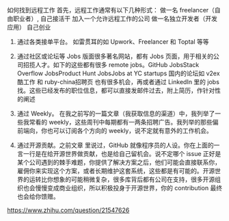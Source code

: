 如何找到远程工作
首先，远程工作通常有以下几种形式：
做一名 freelancer（自由职业者）, 自己接活干
加入一个允许远程工作的公司
做一名独立开发者（开发应用）
自己创业
1. 通过各类接单平台。
如雷贯耳的如 Upwork、Freelancer 和 Toptal 等等

2. 通过社区或论坛等 Jobs 版面很多著名网站，都有 Jobs 页面，用于相关的公司招揽人才。如下的这些都有很多 remote jobs。GitHub JobsStack Overflow JobsProduct Hunt JobsJobs at YC startups
国内的论坛如 v2ex 酷工作 和 ruby-china招聘页 也有很多机会，再或者通过 LinkedIn 里的 jobs 找。这些已经发布的职位信息，都可以直接发邮件过去，附上简历，作针对性的阐述

3. 通过 Weekly。
在我之前写的一篇文章（我获取信息的渠道）中，我列举了一些我常看的 weekly，这些周刊中每期都有一两条招聘广告。我列举的那些偏前端向，你也可以订阅各个方向的 weekly，说不定就有意外的工作机会。

5. 通过开源贡献。之前文章 里说过，GitHub 就像程序员的人设。你在上面的一言一行是在给开源世界做贡献，也是给自己留机会。说不定哪个 issue 正好是某个公司遇到的棘手难题，你提供了解决方案之后，他们可能会直接联系你，雇佣你来实现这个方案，或者长期维护这套系统，这些都是有可能的。开源世界的运转比你想象的可能稍微复杂，很多库背后都有公司在支持，很多开源组织也会慢慢变成商业组织，所以积极投身于开源世界，你的 contribution 最终也会给你馈赠。


https://www.zhihu.com/question/21547626

